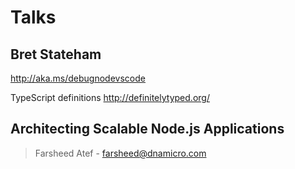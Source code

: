 # Talks

## Bret Stateham

http://aka.ms/debugnodevscode

TypeScript definitions http://definitelytyped.org/

## Architecting Scalable Node.js Applications
> Farsheed Atef - farsheed@dnamicro.com

